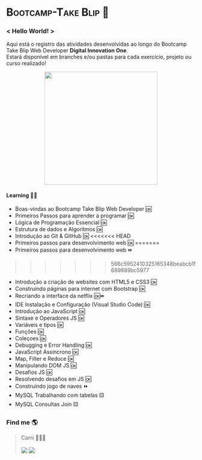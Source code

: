 <h1 style="font-variant: small-caps">Bootcamp-Take Blip 💙</></h1>

### < Hello World! >
Aqui está o registro das atividades desenvolvidas ao longo do Bootcamp Take Blip Web Developer **Digital Innovation One**. </br>
Estará disponível em branches e/ou pastas para cada exercício, projeto ou curso realizado!

<div align="center">
    <img src="https://hermes.digitalinnovation.one/tracks/995e4a20-0e54-48e9-8e96-f3a581f32ebf.png" height="300px">
</div>
  
####  Learning 🧠🚀 
- Boas-vindas ao Bootcamp Take Blip Web Developer 🆗
- Primeiros Passos para aprender a programar 🆗
- Lógica de Programação Essencial 🆗
- Estrutura de dados e Algoritmos 🆗
- Introdução ao Git & GitHub 🆗
<<<<<<< HEAD
- Primeiros passos para desenvolvimento web 🆗
=======
- Primeiros passos para desenvolvimento web ⏩
>>>>>>> 566c5952410325165348beabcb1f689889bc5977
- Introdução a criação de websites com HTML5 e CSS3 🆗
- Construindo páginas para internet com Bootstrap 🆗
- Recriando a interface da netflix 🆗⏩
- IDE Instalação e Configuração (Visual Studio Code) 🆗
- Introdução ao JavaScript 🆗
- Sintaxe e Operadores JS 🆗
- Variáveis e tipos 🆗
- Funções 🆗
- Coleçoes 🆗
- Debugging e Error Handling 🆗
- JavaScript Assíncrono 🆗
- Map, Filter e Reduce 🆗
- Manipulando DOM JS 🆗
- Desafios JS 🆗
- Resolvendo desafios em JS 🆗
- Construindo jogo de naves ⏩
- MySQL Trabalhando com tabelas 🟨
- MySQL Consultas Join 🟨


### Find me  🌎
>Cami 👩🏽‍💻</br> </br>
><a href="https://www.linkedin.com/in/camila-silva-8968aa1b3/" target="_blank"><img src="https://img.shields.io/badge/-LinkedIn-%230077B5?style=for-the-badge&logo=linkedin&logoColor=white" target="_blank"></a>
><a href="https://instagram.com/camii.las" target="_blank"><img src="https://img.shields.io/badge/-Instagram-%23E4405F?style=for-the-badge&logo=instagram&logoColor=white" target="_blank"></a>

